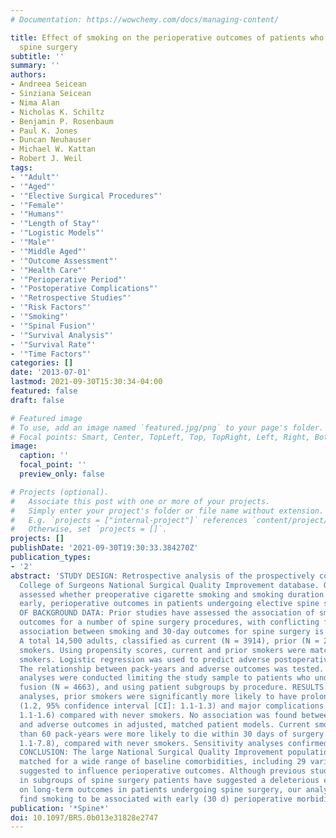 ```yaml
---
# Documentation: https://wowchemy.com/docs/managing-content/

title: Effect of smoking on the perioperative outcomes of patients who undergo elective
  spine surgery
subtitle: ''
summary: ''
authors:
- Andreea Seicean
- Sinziana Seicean
- Nima Alan
- Nicholas K. Schiltz
- Benjamin P. Rosenbaum
- Paul K. Jones
- Duncan Neuhauser
- Michael W. Kattan
- Robert J. Weil
tags:
- '"Adult"'
- '"Aged"'
- '"Elective Surgical Procedures"'
- '"Female"'
- '"Humans"'
- '"Length of Stay"'
- '"Logistic Models"'
- '"Male"'
- '"Middle Aged"'
- '"Outcome Assessment"'
- '"Health Care"'
- '"Perioperative Period"'
- '"Postoperative Complications"'
- '"Retrospective Studies"'
- '"Risk Factors"'
- '"Smoking"'
- '"Spinal Fusion"'
- '"Survival Analysis"'
- '"Survival Rate"'
- '"Time Factors"'
categories: []
date: '2013-07-01'
lastmod: 2021-09-30T15:30:34-04:00
featured: false
draft: false

# Featured image
# To use, add an image named `featured.jpg/png` to your page's folder.
# Focal points: Smart, Center, TopLeft, Top, TopRight, Left, Right, BottomLeft, Bottom, BottomRight.
image:
  caption: ''
  focal_point: ''
  preview_only: false

# Projects (optional).
#   Associate this post with one or more of your projects.
#   Simply enter your project's folder or file name without extension.
#   E.g. `projects = ["internal-project"]` references `content/project/deep-learning/index.md`.
#   Otherwise, set `projects = []`.
projects: []
publishDate: '2021-09-30T19:30:33.384270Z'
publication_types:
- '2'
abstract: 'STUDY DESIGN: Retrospective analysis of the prospectively collected American
  College of Surgeons National Surgical Quality Improvement database. OBJECTIVE: We
  assessed whether preoperative cigarette smoking and smoking duration predicted adverse,
  early, perioperative outcomes in patients undergoing elective spine surgery. SUMMARY
  OF BACKGROUND DATA: Prior studies have assessed the association of smoking and long-term
  outcomes for a number of spine surgery procedures, with conflicting findings. The
  association between smoking and 30-day outcomes for spine surgery is unknown. METHODS:
  A total 14,500 adults, classified as current (N = 3914), prior (N = 2057), and never
  smokers. Using propensity scores, current and prior smokers were matched to never
  smokers. Logistic regression was used to predict adverse postoperative outcomes.
  The relationship between pack-years and adverse outcomes was tested. Sensitivity
  analyses were conducted limiting the study sample to patients who underwent spine
  fusion (N = 4663), and using patient subgroups by procedure. RESULTS: In unadjusted
  analyses, prior smokers were significantly more likely to have prolonged hospitalization
  (1.2, 95% confidence interval [CI]: 1.1-1.3) and major complications (1.3, 95% CI:
  1.1-1.6) compared with never smokers. No association was found between smoking status
  and adverse outcomes in adjusted, matched patient models. Current smokers with more
  than 60 pack-years were more likely to die within 30 days of surgery (3.0, 95% CI,
  1.1-7.8), compared with never smokers. Sensitivity analyses confirmed these findings.
  CONCLUSION: The large National Surgical Quality Improvement population was carefully
  matched for a wide range of baseline comorbidities, including 29 variables previously
  suggested to influence perioperative outcomes. Although previous studies conducted
  in subgroups of spine surgery patients have suggested a deleterious effect for smoking
  on long-term outcomes in patients undergoing spine surgery, our analysis did not
  find smoking to be associated with early (30 d) perioperative morbidity or mortality.'
publication: '*Spine*'
doi: 10.1097/BRS.0b013e31828e2747
---
```

